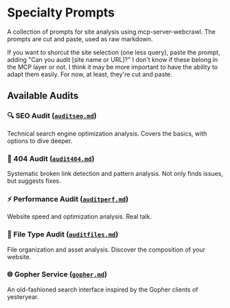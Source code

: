 # Specialty Prompts

A collection of prompts for site analysis using mcp-server-webcrawl. The prompts are cut and paste, used as raw markdown.

If you want to shorcut the site selection (one less query), paste the prompt, adding "Can you audit [site name or URL]?" I don't know if these belong in the MCP layer or not. I think it may be more important to have the ability to adapt them easily. For now, at least, they're cut and paste.

## Available Audits

### 🔍 SEO Audit ([`auditseo.md`](https://raw.githubusercontent.com/pragmar/mcp-server-webcrawl/master/prompts/auditseo.md))

Technical search engine optimization analysis. Covers the basics, with options to dive deeper.

### 🔗 404 Audit ([`audit404.md`](https://raw.githubusercontent.com/pragmar/mcp-server-webcrawl/master/prompts/audit404.md))

Systematic broken link detection and pattern analysis. Not only finds issues, but suggests fixes.

### ⚡ Performance Audit ([`auditperf.md`](https://raw.githubusercontent.com/pragmar/mcp-server-webcrawl/master/prompts/auditperf.md))

Website speed and optimization analysis. Real talk.

### 📁 File Type Audit ([`auditfiles.md`](https://raw.githubusercontent.com/pragmar/mcp-server-webcrawl/master/prompts/auditfiles.md))

File organization and asset analysis. Discover the composition of your website.

### 🌐 Gopher Service ([`gopher.md`](https://raw.githubusercontent.com/pragmar/mcp-server-webcrawl/master/prompts/gopher.md))

An old-fashioned search interface inspired by the Gopher clients of yesteryear.
